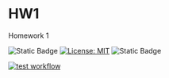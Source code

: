 # HW1
Homework 1

![Static Badge](https://img.shields.io/badge/Python-%23fcba03?style=for-the-badge&logo=python&labelColor=black)
[![License: MIT](https://img.shields.io/badge/License-MIT-red.svg)](https://github.com/Group21-SWE/HW1/blob/main/LICENSE.md)
![Static Badge](https://img.shields.io/badge/Platform-Linux-orange)

[![test workflow](https://github.com/Group21-SWE/HW1/actions/workflows/python-app.yml/badge.svg?branch=feature-1)](https://github.com/Group21-SWE/HW1/actions/workflows/python-app.yml)
